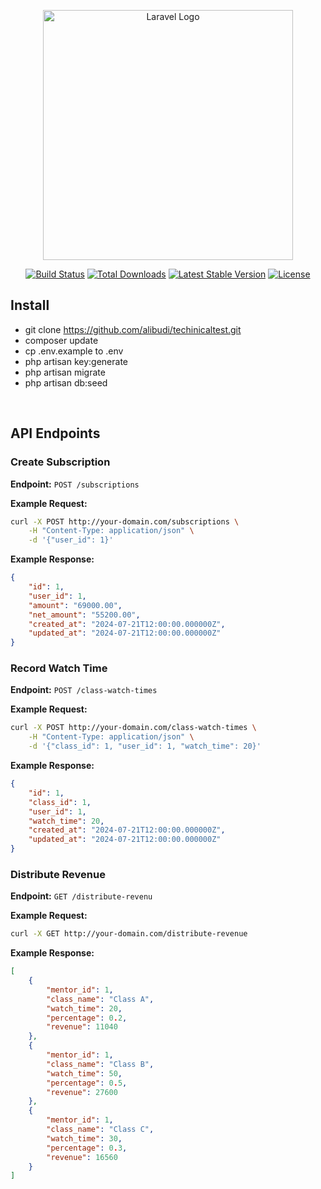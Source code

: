 <p align="center"><a href="https://laravel.com" target="_blank"><img src="https://raw.githubusercontent.com/laravel/art/master/logo-lockup/5%20SVG/2%20CMYK/1%20Full%20Color/laravel-logolockup-cmyk-red.svg" width="400" alt="Laravel Logo"></a></p>

<p align="center">
<a href="https://github.com/laravel/framework/actions"><img src="https://github.com/laravel/framework/workflows/tests/badge.svg" alt="Build Status"></a>
<a href="https://packagist.org/packages/laravel/framework"><img src="https://img.shields.io/packagist/dt/laravel/framework" alt="Total Downloads"></a>
<a href="https://packagist.org/packages/laravel/framework"><img src="https://img.shields.io/packagist/v/laravel/framework" alt="Latest Stable Version"></a>
<a href="https://packagist.org/packages/laravel/framework"><img src="https://img.shields.io/packagist/l/laravel/framework" alt="License"></a>
</p>

## Install
- git clone https://github.com/alibudi/techinicaltest.git
- composer update
- cp .env.example to .env
- php artisan key:generate
- php artisan migrate
- php artisan db:seed


<br>


## API Endpoints

### Create Subscription

**Endpoint:** `POST /subscriptions`


**Example Request:**
```bash
curl -X POST http://your-domain.com/subscriptions \
    -H "Content-Type: application/json" \
    -d '{"user_id": 1}'
   ```

**Example Response:**
```json
{
    "id": 1,
    "user_id": 1,
    "amount": "69000.00",
    "net_amount": "55200.00",
    "created_at": "2024-07-21T12:00:00.000000Z",
    "updated_at": "2024-07-21T12:00:00.000000Z"
}
``` 


### Record Watch Time

**Endpoint:** `POST /class-watch-times`


**Example Request:**
```bash
curl -X POST http://your-domain.com/class-watch-times \
    -H "Content-Type: application/json" \
    -d '{"class_id": 1, "user_id": 1, "watch_time": 20}'
   ```

**Example Response:**
```json
{
    "id": 1,
    "class_id": 1,
    "user_id": 1,
    "watch_time": 20,
    "created_at": "2024-07-21T12:00:00.000000Z",
    "updated_at": "2024-07-21T12:00:00.000000Z"
}

``` 

### Distribute Revenue

**Endpoint:** `GET /distribute-revenu`


**Example Request:**
```bash
curl -X GET http://your-domain.com/distribute-revenue
   ```

**Example Response:**
```json
[
    {
        "mentor_id": 1,
        "class_name": "Class A",
        "watch_time": 20,
        "percentage": 0.2,
        "revenue": 11040
    },
    {
        "mentor_id": 1,
        "class_name": "Class B",
        "watch_time": 50,
        "percentage": 0.5,
        "revenue": 27600
    },
    {
        "mentor_id": 1,
        "class_name": "Class C",
        "watch_time": 30,
        "percentage": 0.3,
        "revenue": 16560
    }
]


``` 
